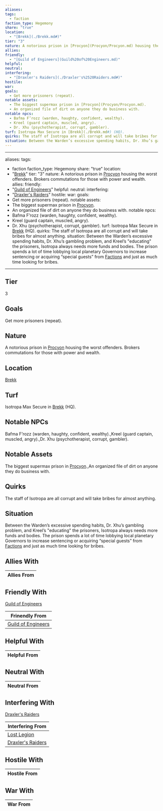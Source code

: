 ```yaml
---
aliases: 
tags:
  - faction
faction_type: Hegemony
share: "true"
location:
  - "[Brekk](./Brekk.md#)"
tier: "3"
nature: A notorious prison in [Procyon](Procyon/Procyon.md) housing the worst offenders. Brokers commutations for those with power and wealth.
allies: 
friendly:
  - "[Guild of Engineers](Guild%20of%20Engineers.md)"
helpful: 
neutral: 
interfering:
  - "[Draxler's Raiders](./Draxler's%2520Raiders.md#)"
hostile: 
war: 
goals:
  - Get more prisoners (repeat).
notable assets:
  - The biggest supermax prison in [Procyon](Procyon/Procyon.md).
  - An organized file of dirt on anyone they do business with.
notable npcs:
  - Bafma F’rozz (warden, haughty, confident, wealthy).
  - Kreel (guard captain, muscled, angry).
  - Dr. Xhu (psychotherapist, corrupt, gambler).
turf: Isotropa Max Secure in [Brekk](./Brekk.md#) (HQ).
quirks: The staff of Isotropa are all corrupt and will take bribes for almost anything.
situation: Between the Warden’s excessive spending habits, Dr. Xhu’s gambling problem, and Kreel’s "educating" the prisoners, Isotropa always needs more funds and bodies. The prison spends a lot of time lobbying local planetary Governors to increase sentencing or acquiring “special guests” from [Factions](Factions.md) and just as much time looking for bribes.
---
```

---
aliases:
tags:
  - faction
faction_type: Hegemony
share: "true"
location:
  - "[Brekk](./Brekk.md#)"
tier: "3"
nature: A notorious prison in [Procyon](Procyon/Procyon.md) housing the worst offenders. Brokers commutations for those with power and wealth.
allies:
friendly:
  - "[Guild of Engineers](Guild%20of%20Engineers.md)"
helpful:
neutral:
interfering:
  - "[Draxler's Raiders](./Draxler's%2520Raiders.md#)"
hostile:
war:
goals:
  - Get more prisoners (repeat).
notable assets:
  - The biggest supermax prison in [Procyon](Procyon/Procyon.md).
  - An organized file of dirt on anyone they do business with.
notable npcs:
  - Bafma F’rozz (warden, haughty, confident, wealthy).
  - Kreel (guard captain, muscled, angry).
  - Dr. Xhu (psychotherapist, corrupt, gambler).
turf: Isotropa Max Secure in [Brekk](./Brekk.md#) (HQ).
quirks: The staff of Isotropa are all corrupt and will take bribes for almost anything.
situation: Between the Warden’s excessive spending habits, Dr. Xhu’s gambling problem, and Kreel’s "educating" the prisoners, Isotropa always needs more funds and bodies. The prison spends a lot of time lobbying local planetary Governors to increase sentencing or acquiring “special guests” from [Factions](Factions.md) and just as much time looking for bribes.
---
## Tier

3

## Goals

Get more prisoners (repeat).

## Nature

A notorious prison in [Procyon](Procyon/Procyon.md) housing the worst offenders. Brokers commutations for those with power and wealth.

## Location

[Brekk](./Brekk.md.md#.md#.md#.md#)

## Turf

Isotropa Max Secure in [Brekk](Procyon/Brekk/Brekk.md) (HQ).

## Notable NPCs

Bafma F’rozz (warden, haughty, confident, wealthy).,Kreel (guard captain, muscled, angry).,Dr. Xhu (psychotherapist, corrupt, gambler).

## Notable Assets

The biggest supermax prison in [Procyon](Procyon/Procyon.md).,An organized file of dirt on anyone they do business with.

## Quirks

The staff of Isotropa are all corrupt and will take bribes for almost anything.

## Situation

Between the Warden’s excessive spending habits, Dr. Xhu’s gambling problem, and Kreel’s "educating" the prisoners, Isotropa always needs more funds and bodies. The prison spends a lot of time lobbying local planetary Governors to increase sentencing or acquiring “special guests” from [Factions](Factions.md) and just as much time looking for bribes.

## Allies With



| Allies From |
| ----------- |


## Friendly With

[Guild of Engineers](./Guild%20of%20Engineers.md)

| Frinendly From                                         |
| ------------------------------------------------------ |
| [Guild of Engineers](./Guild%20of%20Engineers.md) |


## Helpful With



| Helpful From |
| ------------ |


## Neutral With




| Neutral From |
| ------------ |



## Interfering With

[Draxler's Raiders](./Draxler's%2520Raiders.md.md#.md#)


| Interfering From                                     |
| ---------------------------------------------------- |
| [Lost Legion](./Lost%20Legion.md)             |
| [Draxler's Raiders](./Draxler's%2520Raiders.md.md#.md#) |



## Hostile With




| Hostile From |
| ------------ |



## War With



| War From |
| -------- |

